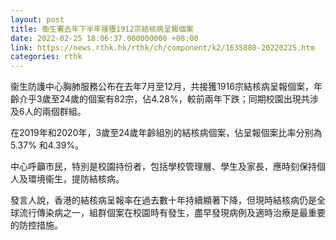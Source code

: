 ```yaml
---
layout: post
title: 衞生署去年下半年接獲1912宗結核病呈報個案
date: 2022-02-25 18:06:37.000000000 +08:00
link: https://news.rthk.hk/rthk/ch/component/k2/1635880-20220225.htm
categories: rthk
---
```


衞生防護中心胸肺服務公布在去年7月至12月，共接獲1916宗結核病呈報個案，年齡介乎3歲至24歲的個案有82宗，佔4.28%，較前兩年下跌；同期校園出現共涉及6人的兩個群組。

在2019年和2020年，3歲至24歲年齡組別的結核病個案，佔呈報個案比率分别為5.37% 和4.39%。

中心呼籲市民，特別是校園持份者，包括學校管理層、學生及家長，應時刻保持個人及環境衞生，提防結核病。

發言人說，香港的結核病呈報率在過去數十年持續顯著下降，但現時結核病仍是全球流行傳染病之一，組群個案在校園時有發生，盡早發現病例及適時治療是最重要的防控措施。
